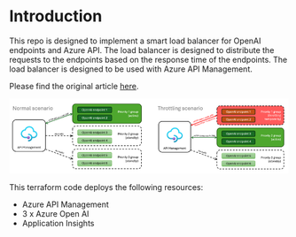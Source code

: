 # Introduction
This repo is designed to implement a smart load balancer for OpenAI endpoints and Azure API. The load balancer is designed to distribute the requests to the endpoints based on the response time of the endpoints. The load balancer is designed to be used with Azure API Management.

Please find the original article [here](https://techcommunity.microsoft.com/t5/fasttrack-for-azure/smart-load-balancing-for-openai-endpoints-and-azure-api/ba-p/3991616).

![Diagram](./images/diagram.png)

This terraform code deploys the following resources:

- Azure API Management
- 3 x Azure Open AI
- Application Insights